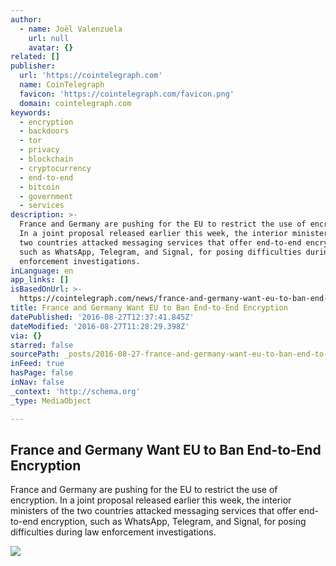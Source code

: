 ```yaml
---
author:
  - name: Joël Valenzuela
    url: null
    avatar: {}
related: []
publisher:
  url: 'https://cointelegraph.com'
  name: CoinTelegraph
  favicon: 'https://cointelegraph.com/favicon.png'
  domain: cointelegraph.com
keywords:
  - encryption
  - backdoors
  - tor
  - privacy
  - blockchain
  - cryptocurrency
  - end-to-end
  - bitcoin
  - government
  - services
description: >-
  France and Germany are pushing for the EU to restrict the use of encryption.
  In a joint proposal released earlier this week, the interior ministers of the
  two countries attacked messaging services that offer end-to-end encryption,
  such as WhatsApp, Telegram, and Signal, for posing difficulties during law
  enforcement investigations.
inLanguage: en
app_links: []
isBasedOnUrl: >-
  https://cointelegraph.com/news/france-and-germany-want-eu-to-ban-end-to-end-encryption
title: France and Germany Want EU to Ban End-to-End Encryption
datePublished: '2016-08-27T12:37:41.845Z'
dateModified: '2016-08-27T11:28:29.398Z'
via: {}
starred: false
sourcePath: _posts/2016-08-27-france-and-germany-want-eu-to-ban-end-to-end-encryption.md
inFeed: true
hasPage: false
inNav: false
_context: 'http://schema.org'
_type: MediaObject

---
```

<article style=""><h1>France and Germany Want EU to Ban End-to-End Encryption</h1><p>France and Germany are pushing for the EU to restrict the use of encryption. In a joint proposal released earlier this week, the interior ministers of the two countries attacked messaging services that offer end-to-end encryption, such as WhatsApp, Telegram, and Signal, for posing difficulties during law enforcement investigations.</p><img src="https://cointelegraph.com/images/725_Ly9jb2ludGVsZWdyYXBoLmNvbS9zdG9yYWdlL3VwbG9hZHMvdmlldy81YWRjMGYxMzMyMTU3M2M5OWIxMzM4YTdmZWUwZDdjMy5qcGc=.jpg" /></article>